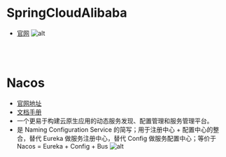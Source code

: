 # SpringCloudAlibaba
- [官网](https://github.com/alibaba/spring-cloud-alibaba/blob/2022.x/README-zh.md)
  ![alt](https://uploadfiles.nowcoder.com/images/20230118/630417200_1674029088464/D2B5CA33BD970F64A6301FA75AE2EB22)


<br>
<br> 


# Nacos
- [官网地址](https://github.com/alibaba/nacos)
- [文档手册](https://nacos.io/zh-cn/docs/what-is-nacos.html)
- 一个更易于构建云原生应用的动态服务发现、配置管理和服务管理平台。
- 是 Naming Configuration Service 的简写；用于注册中心 + 配置中心的整合，替代 Eureka 做服务注册中心，替代 Config 做服务配置中心；等价于 Nacos = Eureka + Config + Bus
  ![alt](https://uploadfiles.nowcoder.com/images/20230118/630417200_1674029753678/D2B5CA33BD970F64A6301FA75AE2EB22)